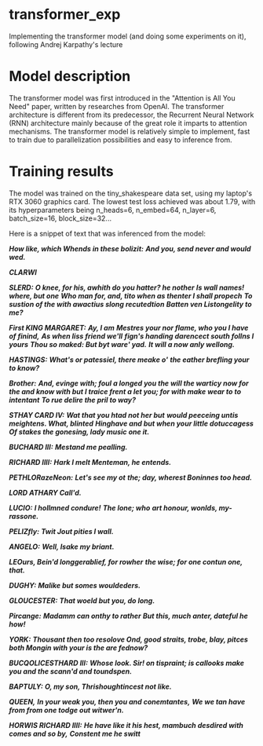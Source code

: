 # transformer_exp
Implementing the transformer model (and doing some experiments on it), following Andrej Karpathy's lecture

# Model description
The transformer model was first introduced in the "Attention is All You Need" paper, written by researches from OpenAI. The transformer architecture is different from its predecessor, the Recurrent Neural Network (RNN) architecture mainly because of the great role it imparts to attention mechanisms. The transformer model is relatively simple to implement, fast to train due to parallelization possibilities and easy to inference from. 

# Training results 
The model was trained on the tiny_shakespeare data set, using my laptop's RTX 3060 graphics card. The lowest test loss achieved was about 1.79, with its hyperparameters being n_heads=6, n_embed=64, n_layer=6, batch_size=16, block_size=32...

Here is a snippet of text that was inferenced from the model:

***How like, which Whends in these bolizit:***
***And you, send never and would wed.***

***CLARWI***

***SLERD:***
***O knee, for his, awhith do you hatter? he nother***
***Is wall names! where, but one***
***Who man for, and, tito when as thenter I shall propech***
***To sustion of the with awactius slong recutedtion***
***Batten ven Listongelity to me?***

***First KING MARGARET:***
***Ay, I am***
***Mestres your nor flame, who you I have of finind,***
***As when liss friend we'll***
***fign's handing darencect south follns I yours***
***Thou so maked: But byt ware' yad.***
***It will a now anly wellong.***

***HASTINGS:***
***What's or patessiel, there meake o'***
***the eather brefling your to know?***

***Brother:***
***And, evinge with; foul a longed you the will the warticy now for the and know with but I traice frent a let you; for with make wear to to intentant***
***To rue delire the pril to way?***

***STHAY CARD IV:***
***Wat that you htad not her but***
***would peeceing untis meightens. What, blinted***
***Hinghave and but when your little dotuccagess***
***Of stakes the gonesing, lady music one it.***

***BUCHARD III:***
***Mestand me pealling.***

***RICHARD IIII:***
***Hark I melt Menteman, he entends.***

***PETHLORazeNeon:***
***Let's see my ot***
***the; day, wherest Boninnes too head.***

***LORD ATHARY Call'd.***

***LUCIO:***
***I hollmned condure!***
***The lone; who***
***art honour, wonlds, my-rassone.***

***PELIZfly:***
***Twit Jout pities I wall.***

***ANGELO:***
***Well, Isake my briant.***

***LEOurs, Bein'd longgerablief, for rowher***
***the wise; for one contun one, that.***

***DUGHY:***
***Malike but somes wouldeders.***

***GLOUCESTER:***
***That woeld but you, do long.***

***Pircange:***
***Madamm can onthy to rather***
***But this, much anter, dateful he how!***

***YORK:***
***Thousant then too resolove Ond, good straits, trobe, blay, pitces both Mongin with your is the are fednow?***

***BUCQOLICESTHARD III:***
***Whose look. Sir! on tispraint; is callooks make***
***you and the scann'd and toundspen.***

***BAPTULY:***
***O, my son, Thrishoughtincest not like.***

***QUEEN,***
***In your weak you, then you and conemtantes,***
***We we tan have from from one todge out witwer'n.***

***HORWIS RICHARD IIII:***
***He have like it his hest, mambuch desdired with comes and so by,***
***Constent me he switt***
